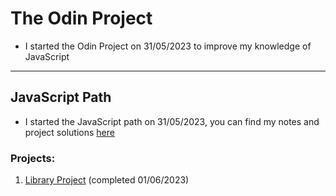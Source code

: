 # The Odin Project

* I started the Odin Project on 31/05/2023 to improve my knowledge of JavaScript

<hr>

## JavaScript Path

* I started the JavaScript path on 31/05/2023, you can find my notes and project solutions [here](/1%20Full%20Stack%20JavaScript%20Path/2%20JavaScript/README.md)

### Projects:

1) [Library Project](/1%20Full%20Stack%20JavaScript%20Path/2%20JavaScript/Projects/1%20Library/README.md) (completed 01/06/2023)